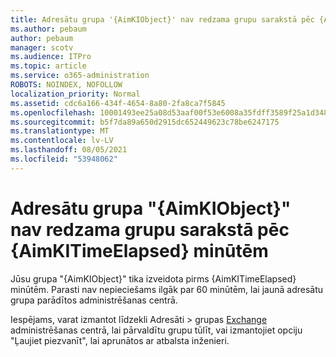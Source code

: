 ```yaml
---
title: Adresātu grupa '{AimKIObject}' nav redzama grupu sarakstā pēc {AimKITimeElapsed} minūtēm
ms.author: pebaum
author: pebaum
manager: scotv
ms.audience: ITPro
ms.topic: article
ms.service: o365-administration
ROBOTS: NOINDEX, NOFOLLOW
localization_priority: Normal
ms.assetid: cdc6a166-434f-4654-8a80-2fa8ca7f5845
ms.openlocfilehash: 10001493ee25a08d53aaf00f53e6008a35fdff3589f25a1d348547de08a6fd3a
ms.sourcegitcommit: b5f7da89a650d2915dc652449623c78be6247175
ms.translationtype: MT
ms.contentlocale: lv-LV
ms.lasthandoff: 08/05/2021
ms.locfileid: "53948062"
---
```

# <a name="distribution-group-aimkiobject-not-showing-in-groups-list-after-aimkitimeelapsed-minutes"></a>Adresātu grupa "{AimKIObject}" nav redzama grupu sarakstā pēc {AimKITimeElapsed} minūtēm

Jūsu grupa "{AimKIObject}" tika izveidota pirms {AimKITimeElapsed} minūtēm. Parasti nav nepieciešams ilgāk par 60 minūtēm, lai jaunā adresātu grupa parādītos administrēšanas centrā.
  
Iespējams, varat izmantot līdzekli Adresāti > grupas [Exchange](https://outlook.office365.com/ecp/?rfr=Admin_o365&amp;exsvurl=1&amp;mkt=en-US.aspx) administrēšanas centrā, lai pārvaldītu grupu tūlīt, vai izmantojiet opciju "Ļaujiet piezvanīt", lai aprunātos ar atbalsta inženieri. 
  